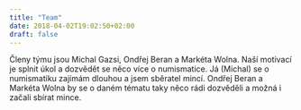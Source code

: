 ```yaml
---
title: "Team"
date: 2018-04-02T19:02:50+02:00
draft: false
---
```


Členy týmu jsou Michal Gazsi, Ondřej Beran a Markéta Wolna. Naší motivací je splnit úkol a dozvědět se něco více o numismatice. Já (Michal) se o numismatiku zajímám dlouhou a jsem sběratel mincí. Ondřej Beran a Markéta Wolna by se o daném tématu taky něco rádi dozvěděli a možná i začali sbírat mince.